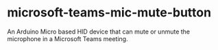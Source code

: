 # microsoft-teams-mic-mute-button
An Arduino Micro based HID device that can mute or unmute the microphone in a Microsoft Teams meeting.
